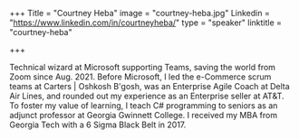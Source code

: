 +++
Title = "Courtney Heba"
image = "courtney-heba.jpg"
Linkedin = "https://www.linkedin.com/in/courtneyheba/"
type = "speaker"
linktitle = "courtney-heba"

+++

Technical wizard at Microsoft supporting Teams, saving the world from Zoom since Aug. 2021. Before Microsoft, I led the e-Commerce scrum teams at Carters | Oshkosh B'gosh, was an Enterprise Agile Coach at Delta Air Lines, and rounded out my experience as an Enterprise seller at AT&T. To foster my value of learning, I teach C# programming to seniors as an adjunct professor at Georgia Gwinnett College. I received my MBA from Georgia Tech with a 6 Sigma Black Belt in 2017.